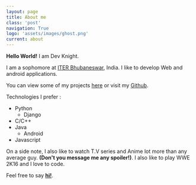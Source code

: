 ```yaml
---
layout: page
title: About me
class: 'post'
navigation: True
logo: 'assets/images/ghost.png'
current: about
---
```




**Hello World!** I am Dev Knight.

I am a sophomore at [ITER Bhubaneswar](http://www.iter.ac.in/), India.
I like to develop Web and android applications.

You can view some of my projects [here](https://Dev-Knight.github.io/projects/) or visit my [Github](https://www.github.com/Dev-Knight).

Technologies I prefer :

* Python 
  * Django
* C/C++
* Java
  * Android
* Javascript

On a side note, I also like to watch T.V series and Anime lot more than any average guy. **(Don't you message me any spoiler!)**. I also like to play WWE 2K16 and I love to code.

Feel free to say **[hi!](mailto:dev.knight2018@gmail.com)**. 
